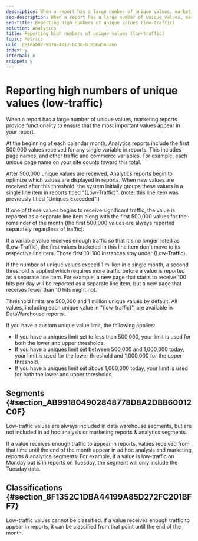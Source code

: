 ```yaml
---
description: When a report has a large number of unique values, marketing reports provide functionality to ensure that the most important values appear in your report.
seo-description: When a report has a large number of unique values, marketing reports provide functionality to ensure that the most important values appear in your report.
seo-title: Reporting high numbers of unique values (low-traffic)
solution: Analytics
title: Reporting high numbers of unique values (low-traffic)
topic: Metrics
uuid: c81eab82-9b74-4012-bc36-b38b6a565a66
index: y
internal: n
snippet: y
---
```


# Reporting high numbers of unique values (low-traffic)

When a report has a large number of unique values, marketing reports provide functionality to ensure that the most important values appear in your report.

At the beginning of each calendar month, Analytics reports include the first 500,000 values received for any single variable in reports. This includes page names, and other traffic and commerce variables. For example, each unique page name on your site counts toward this total.

After 500,000 unique values are received, Analytics reports begin to optimize which values are displayed in reports. When new values are received after this threshold, the system initially groups these values in a single line item in reports titled "(Low-Traffic)". (note: this line item was previously titled "Uniques Exceeded".)

If one of these values begins to receive significant traffic, the value is reported as a separate line item along with the first 500,000 values for the remainder of the month (the first 500,000 values are always reported separately regardless of traffic).

If a variable value receives enough traffic so that it's no longer listed as (Low-Traffic), the first values bucketed in this line item don't move to its respective line item. Those first 10-100 instances stay under (Low-Traffic).

If the number of unique values exceed 1 million in a single month, a second threshold is applied which requires more traffic before a value is reported as a separate line item. For example, a new page that starts to receive 100 hits per day will be reported as a separate line item, but a new page that receives fewer than 10 hits might not.

Threshold limits are 500,000 and 1 million unique values by default. All values, including each unique value in "(low-traffic)", are available in DataWarehouse reports.

If you have a custom unique value limit, the following applies:

* If you have a uniques limit set to less than 500,000, your limit is used for both the lower and upper thresholds. 
* If you have a uniques limit set between 500,000 and 1,000,000 today, your limit is used for the lower threshold and 1,000,000 for the upper threshold. 
* If you have a uniques limit set above 1,000,000 today, your limit is used for both the lower and upper thresholds.

## Segments {#section_AB991804902848778D8A2DBB60012C0F}

Low-traffic values are always included in data warehouse segments, but are not included in ad hoc analysis or marketing reports & analytics segments.

If a value receives enough traffic to appear in reports, values received from that time until the end of the month appear in ad hoc analysis and marketing reports & analytics segments. For example, if a value is low-traffic on Monday but is in reports on Tuesday, the segment will only include the Tuesday data.

## Classifications {#section_8F1352C1DBA44199A85D272FC201BFF7}

Low-traffic values cannot be classified. If a value receives enough traffic to appear in reports, it can be classified from that point until the end of the month. 
